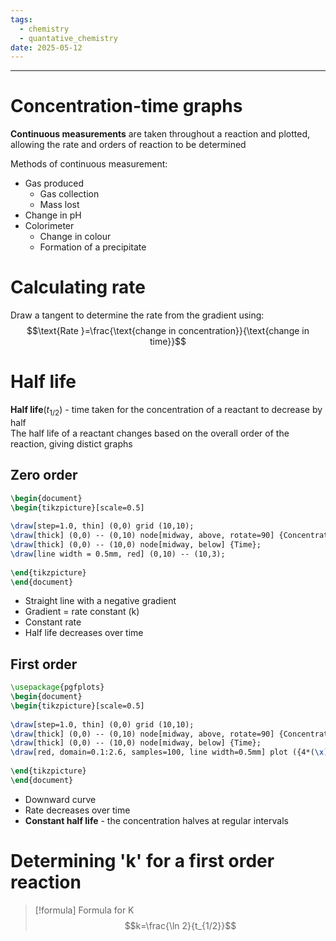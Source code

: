 ```yaml
---
tags:
  - chemistry
  - quantative_chemistry
date: 2025-05-12
---
```

---  
# Concentration-time graphs  
**Continuous measurements** are taken throughout a reaction and plotted, allowing the rate and orders of reaction to be determined  
  
Methods of continuous measurement:  
- Gas produced  
	- Gas collection  
	- Mass lost  
- Change in pH  
- Colorimeter  
	- Change in colour  
	- Formation of a precipitate  
  
# Calculating rate  
Draw a tangent to determine the rate from the gradient using:$$\text{Rate }=\frac{\text{change in concentration}}{\text{change in time}}$$  
# Half life  
**Half life**$(t_{1/2})$ - time taken for the concentration of a reactant to decrease by half  
The half life of a reactant changes based on the overall order of the reaction, giving distict graphs  
  
## Zero order  
  
```tikz  
\begin{document}  
\begin{tikzpicture}[scale=0.5]  
  
\draw[step=1.0, thin] (0,0) grid (10,10);  
\draw[thick] (0,0) -- (0,10) node[midway, above, rotate=90] {Concentration};  
\draw[thick] (0,0) -- (10,0) node[midway, below] {Time};  
\draw[line width = 0.5mm, red] (0,10) -- (10,3);  
  
\end{tikzpicture}  
\end{document}  
```  
- Straight line with a negative gradient  
- Gradient = rate constant (k)  
- Constant rate  
- Half life decreases over time  
  
## First order  
```tikz  
\usepackage{pgfplots}  
\begin{document}  
\begin{tikzpicture}[scale=0.5]  
  
\draw[step=1.0, thin] (0,0) grid (10,10);  
\draw[thick] (0,0) -- (0,10) node[midway, above, rotate=90] {Concentration};  
\draw[thick] (0,0) -- (10,0) node[midway, below] {Time};  
\draw[red, domain=0.1:2.6, samples=100, line width=0.5mm] plot ({4*(\x)-0.35}, {(1/\x)});  
  
\end{tikzpicture}  
\end{document}  
```  
- Downward curve  
- Rate decreases over time  
- **Constant half life** - the concentration halves at regular intervals  
  
# Determining 'k' for a first order reaction  
>[!formula] Formula for K  
>$$k=\frac{\ln 2}{t_{1/2}}$$  
  
